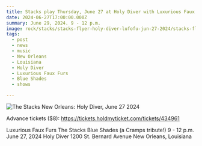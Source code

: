 ```yaml
---
title: Stacks play Thursday, June 27 at Holy Diver with Luxurious Faux Furs and Blue Shades.
date: 2024-06-27T17:00:00.000Z
summary: June 29, 2024. 9 - 12 p.m.
image: rock/stacks/stacks-flyer-holy-diver-lufofu-jun-27-2024/stacks-flyer-lufofu-color-1-jun-27-2024.jpg
tags:
  - post 
  - news
  - music
  - New Orleans
  - Louisiana
  - Holy Diver
  - Luxurious Faux Furs
  - Blue Shades
  - shows

---
```


![The Stacks New Orleans: Holy Diver, June 27 2024](/static/images/rock/stacks/stacks-flyer-holy-diver-lufofu-jun-27-2024/stacks-flyer-lufofu-color-1-jun-27-2024.jpg "The Stacks New Orleans: Holy Diver, June 27 2024")

Advance tickets ($8): https://tickets.holdmyticket.com/tickets/434961

Luxurious Faux Furs
The Stacks
Blue Shades (a Cramps tribute!)
9 - 12 p.m.
June 27, 2024
Holy Diver
1200 St. Bernard Avenue
New Orleans, Louisiana